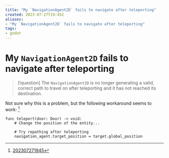 ```yaml
---
title: "My `NavigationAgent2D` fails to navigate after teleporting"
created: 2023-07-27T19:45Z
aliases:
- "My `NavigationAgent2D` fails to navigate after teleporting"
tags:
- godot
---
```


# My `NavigationAgent2D` fails to navigate after teleporting

> [!question]
> The `NavigationAgent2D` is no longer generating a valid, correct path to travel on after teleporting and it has not reached its destination.

Not sure why this is a problem, but the following workaround seems to work: [^1]

```gdscript
func teleport(door: Door) -> void:
	# Change the position of the entity...

	# Try repathing after teleporting
	navigation_agent.target_position = target.global_position
```

[^1]: [202307271945](../entries/202307271945.md)
